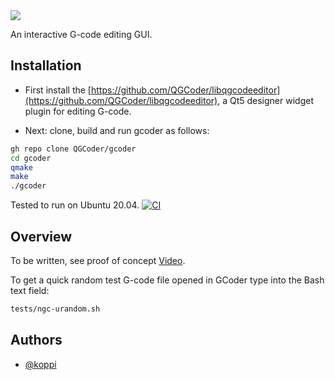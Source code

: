 <img src="https://raw.githubusercontent.com/QGCoder/gcoder/master/doc/gcoder-001.png"/>

An interactive G-code editing GUI.

## Installation

* First install the [https://github.com/QGCoder/libqgcodeeditor](https://github.com/QGCoder/libqgcodeeditor), a Qt5 designer widget plugin for editing G-code.

* Next: clone, build and run gcoder as follows:
```bash
gh repo clone QGCoder/gcoder
cd gcoder
qmake
make
./gcoder
```

Tested to run on Ubuntu 20.04. [![CI](https://github.com/QGCoder/gcoder/actions/workflows/main.yml/badge.svg)](https://github.com/QGCoder/gcoder/actions/workflows/main.yml)

## Overview

To be written, see proof of concept [Video](https://www.youtube.com/watch?v=9D3hMXP5-QM).

To get a quick random test G-code file opened in GCoder type into the Bash text field:
```bash
tests/ngc-urandom.sh
```

## Authors

* [@koppi](https://github.com/koppi)

